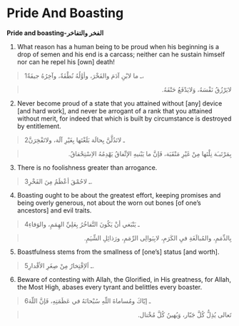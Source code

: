 Pride And Boasting
==================

**Pride and boasting-الفخر والتفاخر**

1. What reason has a human being to be proud when his beginning is a
drop of semen and his end is a carcass; neither can he sustain himself
nor can he repel his [own] death!

> 1ـ ما لابْنِ آدَمَ والفَخْرَ، وأوَّلُهُ نُطْفَةٌ، وآخِرُهُ جيفَةٌ،
<blockquote dir="rtl">
  <p>
لايَرْزُقُ نَفْسَهُ، وَلايَدْفَعُ حَتْفَهُ.
  </p>
</blockquote>

2. Never become proud of a state that you attained without [any] device
[and hard work], and never be arrogant of a rank that you attained
without merit, for indeed that which is built by circumstance is
destroyed by entitlement.

> 2ـ لاتَدُلَّنَّ بِحالَة بَلَغْتَها بِغَيْرِ آلَة، ولاتَفْخِرَنَّ
<blockquote dir="rtl">
  <p>
بِمَرْتَبـَة نِلْتَها مِنْ غَيْرِ مَنْقَبَة، فَإنَّ ما يَبْنيهِ
الإتِّفاقُ يَهْدِمُهُ الاِسْتِحْقاقُ.
  </p>
</blockquote>

3. There is no foolishness greater than arrogance.

> 3ـ لاحُمْقَ أعْظَمُ مِنَ الفَخْرِ.

4. Boasting ought to be about the greatest effort, keeping promises and
being overly generous, not about the worn out bones [of one’s ancestors]
and evil traits.

> 4ـ يَنْبَغي أنْ يَكُونَ التَّفاخُرُ بِعَلِيِّ الهِمَمِ، والوَفاءِ
<blockquote dir="rtl">
  <p>
بِالذِّمَمِ، والمُبالَغَةِ فيِ الكَرَمِ، لابِبَوالِى الرِّمَمِ،
ورَذائِلِ الشِّيَمِ.
  </p>
</blockquote>

5. Boastfulness stems from the smallness of [one’s] status [and worth].

> 5ـ اَلاِفْتِخارُ مِنْ صِغَرِ الأقْدارِ.

6. Beware of contesting with Allah, the Glorified, in His greatness, for
Allah, the Most High, abases every tyrant and belittles every boaster.

> 6ـ إيّاكَ ومُساماةَ اللّهِ سُبْحانَهُ في عَظَمَتِهِ، فَإنَّ اللّهَ
<blockquote dir="rtl">
  <p>
تَعالى يُذِلُّ كُلَّ جَبّار، وَيُهينُ كُلَّ مُخْتال.
  </p>
</blockquote>


